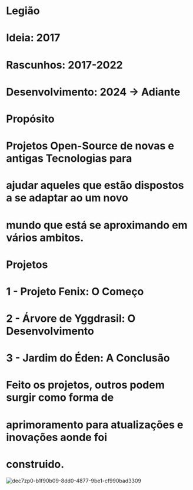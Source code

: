 # Legião

# Ideia: 2017

# Rascunhos: 2017-2022

# Desenvolvimento: 2024 -> Adiante

# Propósito

# Projetos Open-Source de novas e antigas Tecnologias para
# ajudar aqueles que estão dispostos a se adaptar ao um novo
# mundo que está se aproximando em vários ambitos.

# Projetos
# 1 - Projeto Fenix: O Começo
# 2 - Árvore de Yggdrasil: O Desenvolvimento
# 3 - Jardim do Éden: A Conclusão

# Feito os projetos, outros podem surgir como forma de
# aprimoramento para atualizações e inovações aonde foi
# construido.

![dec7zp0-b1f90b09-8dd0-4877-9be1-cf990bad3309](https://github.com/Nicolau-369/Legi-o/assets/160781135/50be057d-b847-4400-9637-8d3ce071402b)
